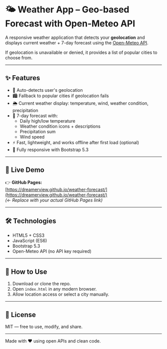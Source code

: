 # 🌤 Weather App – Geo-based Forecast with Open-Meteo API

A responsive weather application that detects your **geolocation** and displays current weather + 7-day forecast using the [Open-Meteo API](https://open-meteo.com/).

If geolocation is unavailable or denied, it provides a list of popular cities to choose from.

---

## ✨ Features

- 📍 Auto-detects user's geolocation
- 🏙 Fallback to popular cities if geolocation fails
- 🌦 Current weather display: temperature, wind, weather condition, precipitation
- 📅 7-day forecast with:
  - Daily high/low temperature
  - Weather condition icons + descriptions
  - Precipitation sum
  - Wind speed
- ⚡ Fast, lightweight, and works offline after first load (optional)
- 📱 Fully responsive with Bootstrap 5.3

---

## 🚀 Live Demo

👉 **GitHub Pages:**  
[https://dreamerview.github.io/weather-forecast/](https://dreamerview.github.io/weather-forecast/)  
_(← Replace with your actual GitHub Pages link)_

---

## 🛠 Technologies

- HTML5 + CSS3
- JavaScript (ES6)
- Bootstrap 5.3
- Open-Meteo API (no API key required)

---

## 🧪 How to Use

1. Download or clone the repo.
2. Open `index.html` in any modern browser.
3. Allow location access or select a city manually.

---

## 📄 License

MIT — free to use, modify, and share.

---

Made with ❤️ using open APIs and clean code.

